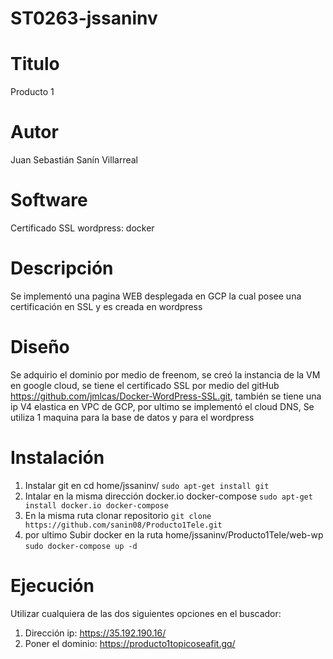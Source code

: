 # ST0263-jssaninv

# Titulo
Producto 1

# Autor
Juan Sebastián Sanín Villarreal

# Software
Certificado SSL wordpress: docker

# Descripción
Se implementó una pagina WEB desplegada en GCP la cual posee una certificación en SSL y es creada en wordpress

# Diseño
Se adquirio el dominio por medio de freenom, se creó la instancia de la VM en google cloud, se tiene el certificado SSL por medio del gitHub https://github.com/jmlcas/Docker-WordPress-SSL.git, también se tiene una ip V4 elastica en VPC de GCP, por ultimo se implementó el cloud DNS, Se utiliza 1 maquina para la base de datos y para el wordpress

# Instalación
1) Instalar git en cd home/jssaninv/ `sudo apt-get install git`
2) Intalar en la misma dirección docker.io docker-compose `sudo apt-get install docker.io docker-compose`
3) En la misma ruta clonar repositorio `git clone https://github.com/sanin08/Producto1Tele.git`
4) por ultimo Subir docker en la ruta home/jssaninv/Producto1Tele/web-wp `sudo docker-compose up -d`
# Ejecución
Utilizar cualquiera de las dos siguientes opciones en el buscador:
1) Dirección ip: https://35.192.190.16/
2) Poner el dominio: https://producto1topicoseafit.gq/
